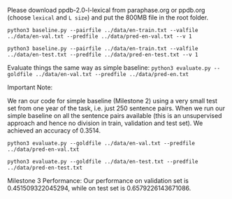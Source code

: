Please download ppdb-2.0-l-lexical from paraphase.org or ppdb.org (choose `lexical` and `L size`) and put the 800MB file in the root folder.

`python3 baseline.py --pairfile ../data/en-train.txt --valfile ../data/en-val.txt --predfile ../data/pred-en-val.txt --v 1`

`python3 baseline.py --pairfile ../data/en-train.txt --valfile ../data/en-test.txt --predfile ../data/pred-en-test.txt --v 1`

Evaluate things the same way as simple baseline:
`python3 evaluate.py --goldfile ../data/en-val.txt --predfile ../data/pred-en.txt`

Important Note: 

We ran our code for simple baseline (Milestone 2) using a very small test set from one year of the task, i.e. just 250 sentence pairs. When we run our simple baseline on all the sentence pairs available (this is an unsupervised approach and hence no division in train, validation and test set). We achieved an accuracy of 0.3514. 

`python3 evaluate.py --goldfile ../data/en-val.txt --predfile ../data/pred-en-val.txt`

`python3 evaluate.py --goldfile ../data/en-test.txt --predfile ../data/pred-en-test.txt`

Milestone 3 Performance:
Our performance on validation set is 0.451509322045294, while on test set is 0.6579226143671086.
